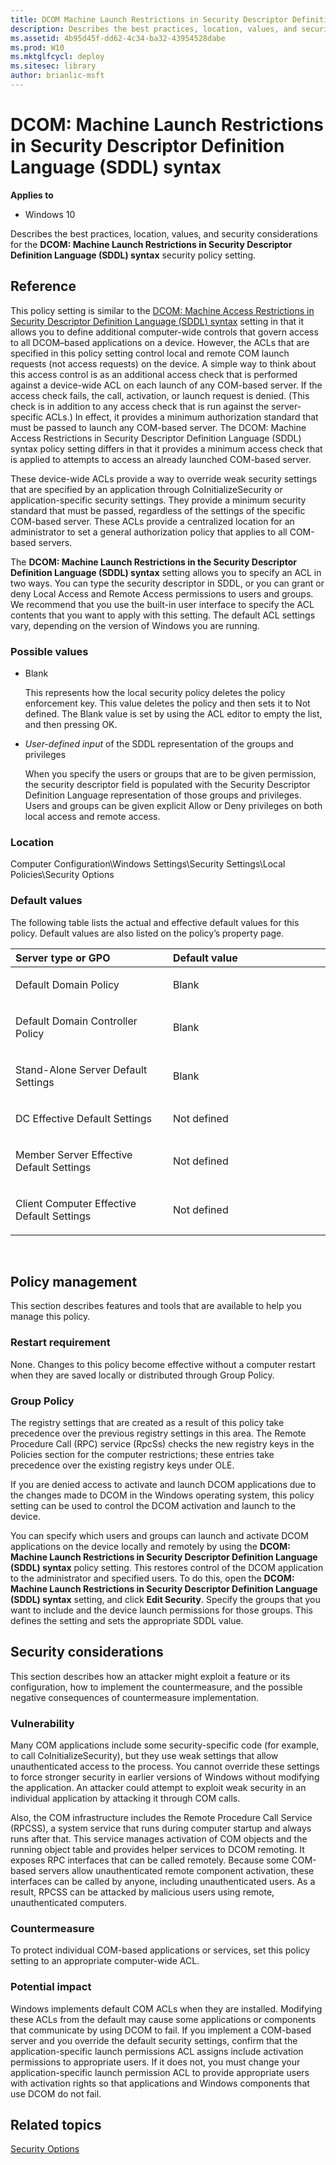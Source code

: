 ```yaml
---
title: DCOM Machine Launch Restrictions in Security Descriptor Definition Language (SDDL) syntax (Windows 10)
description: Describes the best practices, location, values, and security considerations for the DCOM Machine Launch Restrictions in Security Descriptor Definition Language (SDDL) syntax security policy setting.
ms.assetid: 4b95d45f-dd62-4c34-ba32-43954528dabe
ms.prod: W10
ms.mktglfcycl: deploy
ms.sitesec: library
author: brianlic-msft
---
```


# DCOM: Machine Launch Restrictions in Security Descriptor Definition Language (SDDL) syntax


**Applies to**

-   Windows 10

Describes the best practices, location, values, and security considerations for the **DCOM: Machine Launch Restrictions in Security Descriptor Definition Language (SDDL) syntax** security policy setting.

## Reference


This policy setting is similar to the [DCOM: Machine Access Restrictions in Security Descriptor Definition Language (SDDL) syntax](dcom-machine-access-restrictions-in-security-descriptor-definition-language-sddl-syntax.md) setting in that it allows you to define additional computer-wide controls that govern access to all DCOM–based applications on a device. However, the ACLs that are specified in this policy setting control local and remote COM launch requests (not access requests) on the device. A simple way to think about this access control is as an additional access check that is performed against a device-wide ACL on each launch of any COM-based server. If the access check fails, the call, activation, or launch request is denied. (This check is in addition to any access check that is run against the server-specific ACLs.) In effect, it provides a minimum authorization standard that must be passed to launch any COM-based server. The DCOM: Machine Access Restrictions in Security Descriptor Definition Language (SDDL) syntax policy setting differs in that it provides a minimum access check that is applied to attempts to access an already launched COM-based server.

These device-wide ACLs provide a way to override weak security settings that are specified by an application through CoInitializeSecurity or application-specific security settings. They provide a minimum security standard that must be passed, regardless of the settings of the specific COM-based server. These ACLs provide a centralized location for an administrator to set a general authorization policy that applies to all COM-based servers.

The **DCOM: Machine Launch Restrictions in the Security Descriptor Definition Language (SDDL) syntax** setting allows you to specify an ACL in two ways. You can type the security descriptor in SDDL, or you can grant or deny Local Access and Remote Access permissions to users and groups. We recommend that you use the built-in user interface to specify the ACL contents that you want to apply with this setting. The default ACL settings vary, depending on the version of Windows you are running.

### Possible values

-   Blank

    This represents how the local security policy deletes the policy enforcement key. This value deletes the policy and then sets it to Not defined. The Blank value is set by using the ACL editor to empty the list, and then pressing OK.

-   *User-defined input* of the SDDL representation of the groups and privileges

    When you specify the users or groups that are to be given permission, the security descriptor field is populated with the Security Descriptor Definition Language representation of those groups and privileges. Users and groups can be given explicit Allow or Deny privileges on both local access and remote access.

### Location

Computer Configuration\\Windows Settings\\Security Settings\\Local Policies\\Security Options

### Default values

The following table lists the actual and effective default values for this policy. Default values are also listed on the policy’s property page.

<table>
<colgroup>
<col width="50%" />
<col width="50%" />
</colgroup>
<thead>
<tr class="header">
<th align="left">Server type or GPO</th>
<th align="left">Default value</th>
</tr>
</thead>
<tbody>
<tr class="odd">
<td align="left"><p>Default Domain Policy</p></td>
<td align="left"><p>Blank</p></td>
</tr>
<tr class="even">
<td align="left"><p>Default Domain Controller Policy</p></td>
<td align="left"><p>Blank</p></td>
</tr>
<tr class="odd">
<td align="left"><p>Stand-Alone Server Default Settings</p></td>
<td align="left"><p>Blank</p></td>
</tr>
<tr class="even">
<td align="left"><p>DC Effective Default Settings</p></td>
<td align="left"><p>Not defined</p></td>
</tr>
<tr class="odd">
<td align="left"><p>Member Server Effective Default Settings</p></td>
<td align="left"><p>Not defined</p></td>
</tr>
<tr class="even">
<td align="left"><p>Client Computer Effective Default Settings</p></td>
<td align="left"><p>Not defined</p></td>
</tr>
</tbody>
</table>

 

## Policy management


This section describes features and tools that are available to help you manage this policy.

### Restart requirement

None. Changes to this policy become effective without a computer restart when they are saved locally or distributed through Group Policy.

### Group Policy

The registry settings that are created as a result of this policy take precedence over the previous registry settings in this area. The Remote Procedure Call (RPC) service (RpcSs) checks the new registry keys in the Policies section for the computer restrictions; these entries take precedence over the existing registry keys under OLE.

If you are denied access to activate and launch DCOM applications due to the changes made to DCOM in the Windows operating system, this policy setting can be used to control the DCOM activation and launch to the device.

You can specify which users and groups can launch and activate DCOM applications on the device locally and remotely by using the **DCOM: Machine Launch Restrictions in Security Descriptor Definition Language (SDDL) syntax** policy setting. This restores control of the DCOM application to the administrator and specified users. To do this, open the **DCOM: Machine Launch Restrictions in Security Descriptor Definition Language (SDDL) syntax** setting, and click **Edit Security**. Specify the groups that you want to include and the device launch permissions for those groups. This defines the setting and sets the appropriate SDDL value.

## Security considerations


This section describes how an attacker might exploit a feature or its configuration, how to implement the countermeasure, and the possible negative consequences of countermeasure implementation.

### Vulnerability

Many COM applications include some security-specific code (for example, to call CoInitializeSecurity), but they use weak settings that allow unauthenticated access to the process. You cannot override these settings to force stronger security in earlier versions of Windows without modifying the application. An attacker could attempt to exploit weak security in an individual application by attacking it through COM calls.

Also, the COM infrastructure includes the Remote Procedure Call Service (RPCSS), a system service that runs during computer startup and always runs after that. This service manages activation of COM objects and the running object table and provides helper services to DCOM remoting. It exposes RPC interfaces that can be called remotely. Because some COM-based servers allow unauthenticated remote component activation, these interfaces can be called by anyone, including unauthenticated users. As a result, RPCSS can be attacked by malicious users using remote, unauthenticated computers.

### Countermeasure

To protect individual COM-based applications or services, set this policy setting to an appropriate computer-wide ACL.

### Potential impact

Windows implements default COM ACLs when they are installed. Modifying these ACLs from the default may cause some applications or components that communicate by using DCOM to fail. If you implement a COM-based server and you override the default security settings, confirm that the application-specific launch permissions ACL assigns include activation permissions to appropriate users. If it does not, you must change your application-specific launch permission ACL to provide appropriate users with activation rights so that applications and Windows components that use DCOM do not fail.

## Related topics


[Security Options](security-options.md)

 

 





